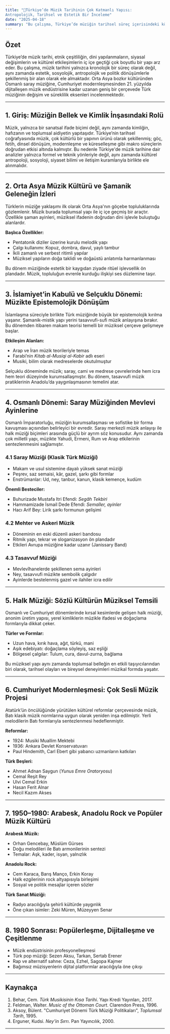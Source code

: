 ```yaml
---
title: "🎵Türkiye’de Müzik Tarihinin Çok Katmanlı Yapısı:
Antropolojik, Tarihsel ve Estetik Bir İnceleme"
date: "2025-04-18"
summary: "Bu çalışma, Türkiye’de müziğin tarihsel süreç içerisindeki kültürel, sosyolojik ve estetik dönüşümünü kapsamlı bir bakış açısıyla incelemekte; Orta Asya'dan günümüze kadar gelen çok katmanlı müziksel gelişimi akademik bir düzlemde ele almaktadır."
---
```



## Özet

Türkiye’de müzik tarihi, etnik çeşitliliğin, dini yapılanmaların, siyasal değişimlerin ve kültürel etkileşimlerin iç içe geçtiği çok boyutlu bir yapı arz eder. Bu çalışma, müzik tarihini yalnızca kronolojik bir süreç olarak değil, aynı zamanda estetik, sosyolojik, antropolojik ve politik dönüşümlerle şekillenmiş bir alan olarak ele almaktadır. Orta Asya bozkır kültüründen Osmanlı saray müziğine, Cumhuriyet modernleşmesinden 21. yüzyılda dijitalleşen müzik endüstrisine kadar uzanan geniş bir çerçevede Türk müziğinin değişim ve süreklilik eksenleri incelenmektedir.

---

## 1. Giriş: Müziğin Bellek ve Kimlik İnşasındaki Rolü

Müzik, yalnızca bir sanatsal ifade biçimi değil, aynı zamanda kimliğin, hafızanın ve toplumsal aidiyetin yapıtaşıdır. Türkiye’nin tarihsel coğrafyasında müzik, çok kültürlü bir yapının ürünü olarak şekillenmiş; göç, fetih, dinsel dönüşüm, modernleşme ve küreselleşme gibi makro süreçlerin doğrudan etkisi altında kalmıştır. Bu nedenle Türkiye'de müzik tarihine dair analizler yalnızca formel ve teknik yönleriyle değil, aynı zamanda kültürel antropoloji, sosyoloji, siyaset bilimi ve iletişim kuramlarıyla birlikte ele alınmalıdır.

---

## 2. Orta Asya Müzik Kültürü ve Şamanik Geleneğin İzleri

Türklerin müziğe yaklaşımı ilk olarak Orta Asya'nın göçebe topluluklarında gözlemlenir. Müzik burada toplumsal yapı ile iç içe geçmiş bir araçtır. Özellikle şaman ayinleri, müziksel ifadenin doğrudan dini işlevle buluştuğu alanlardır.

**Başlıca Özellikler:**

- Pentatonik diziler üzerine kurulu melodik yapı
- Çalgı kullanımı: Kopuz, dombra, davul, yaylı tambur
- İkili zamanlı ve serbest ritimli yapılar
- Müziksel yapıların doğa taklidi ve doğaüstü anlatımla harmanlanması

Bu dönem müziğinde estetik bir kaygıdan ziyade ritüel işlevsellik ön plandadır. Müzik, topluluğun evrenle kurduğu ilişkiyi ses düzlemine taşır.

---

## 3. İslamiyet’in Kabulü ve Selçuklu Dönemi: Müzikte Epistemolojik Dönüşüm

İslamlaşma süreciyle birlikte Türk müziğinde büyük bir epistemolojik kırılma yaşanır. Şamanik-mistik yapı yerini tasavvufi-sufi müzik anlayışına bırakır. Bu dönemden itibaren makam teorisi temelli bir müziksel çerçeve gelişmeye başlar.

**Etkileşim Alanları:**

- Arap ve İran müzik teorileriyle temas
- Farabi’nin *Kitab al-Musiqi al-Kabir* adlı eseri
- Musiki, bilim olarak medreselerde okutulmuştur

Selçuklu döneminde müzik; saray, cami ve medrese çevrelerinde hem icra hem teori düzeyinde kurumsallaşmıştır. Bu dönem, tasavvufi müzik pratiklerinin Anadolu’da yaygınlaşmasının temelini atar.

---

## 4. Osmanlı Dönemi: Saray Müziğinden Mevlevi Ayinlerine

Osmanlı İmparatorluğu, müziğin kurumsallaşması ve sofistike bir forma kavuşması açısından belirleyici bir evredir. Saray merkezli müzik anlayışı ile halk müziği biçimleri arasında güçlü bir ayrım söz konusudur. Aynı zamanda çok milletli yapı, müzikte Yahudi, Ermeni, Rum ve Arap etkilerinin sentezlenmesini sağlamıştır.

### 4.1 Saray Müziği (Klasik Türk Müziği)

- Makam ve usul sistemine dayalı yüksek sanat müziği
- Peşrev, saz semaisi, kâr, gazel, şarkı gibi formlar
- Enstrümanlar: Ud, ney, tanbur, kanun, klasik kemençe, kudüm

**Önemli Besteciler:**

- Buhurizade Mustafa Itri Efendi: *Segâh Tekbiri*
- Hammamizade İsmail Dede Efendi: *Semaîler, ayinler*
- Hacı Arif Bey: Lirik şarkı formunun gelişimi

### 4.2 Mehter ve Askeri Müzik

- Döneminin en eski düzenli askeri bandosu
- Ritmik yapı, tekrar ve sloganizasyon ön plandadır
- Etkileri Avrupa müziğine kadar uzanır (Janissary Band)

### 4.3 Tasavvuf Müziği

- Mevlevîhanelerde şekillenen sema ayinleri
- Ney, tasavvufi müzikte sembolik çalgıdır
- Ayinlerde bestelenmiş gazel ve ilahiler icra edilir

---

## 5. Halk Müziği: Sözlü Kültürün Müziksel Temsili

Osmanlı ve Cumhuriyet dönemlerinde kırsal kesimlerde gelişen halk müziği, anonim üretim yapısı, yerel kimliklerin müzikle ifadesi ve doğaçlama formlarıyla dikkat çeker.

**Türler ve Formlar:**

- Uzun hava, kırık hava, ağıt, türkü, mani
- Aşık edebiyatı: doğaçlama söyleyiş, saz eşliği
- Bölgesel çalgılar: Tulum, cura, davul-zurna, bağlama

Bu müziksel yapı aynı zamanda toplumsal belleğin en etkili taşıyıcılarından biri olarak, tarihsel olayları ve bireysel deneyimleri müzikal formda yaşatır.

---

## 6. Cumhuriyet Modernleşmesi: Çok Sesli Müzik Projesi

Atatürk’ün öncülüğünde yürütülen kültürel reformlar çerçevesinde müzik, Batı klasik müzik normlarına uygun olarak yeniden inşa edilmiştir. Yerli melodilerin Batı formlarıyla sentezlenmesi hedeflenmiştir.

**Reformlar:**

- 1924: Musiki Muallim Mektebi
- 1936: Ankara Devlet Konservatuvarı
- Paul Hindemith, Carl Ebert gibi yabancı uzmanların katkıları

**Türk Beşleri:**

- Ahmet Adnan Saygun (*Yunus Emre Oratoryosu*)
- Cemal Reşit Rey
- Ulvi Cemal Erkin
- Hasan Ferit Alnar
- Necil Kazım Akses

---

## 7. 1950–1980: Arabesk, Anadolu Rock ve Popüler Müzik Kültürü

**Arabesk Müzik:**

- Orhan Gencebay, Müslüm Gürses
- Doğu melodileri ile Batı armonilerinin sentezi
- Temalar: Aşk, kader, isyan, yalnızlık

**Anadolu Rock:**

- Cem Karaca, Barış Manço, Erkin Koray
- Halk ezgilerinin rock altyapısıyla birleşimi
- Sosyal ve politik mesajlar içeren sözler

**Türk Sanat Müziği:**

- Radyo aracılığıyla şehirli kültürde yaygınlık
- Öne çıkan isimler: Zeki Müren, Müzeyyen Senar

---

## 8. 1980 Sonrası: Popülerleşme, Dijitalleşme ve Çeşitlenme

- Müzik endüstrisinin profesyonelleşmesi
- Türk pop müziği: Sezen Aksu, Tarkan, Sertab Erener
- Rap ve alternatif sahne: Ceza, Ezhel, Sagopa Kajmer
- Bağımsız müzisyenlerin dijital platformlar aracılığıyla öne çıkışı

---

## Kaynakça

1. Behar, Cem. *Türk Musikisinin Kısa Tarihi*. Yapı Kredi Yayınları, 2017.
2. Feldman, Walter. *Music of the Ottoman Court*. Clarendon Press, 1996.
3. Aksoy, Bülent. "Cumhuriyet Dönemi Türk Müziği Politikaları", *Toplumsal Tarih*, 1995.
4. Erguner, Kudsi. *Ney’in Sırrı*. Pan Yayıncılık, 2000.

---

